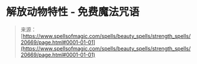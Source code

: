 <!--yml

分类: 未分类

日期：2024年06月12日 19:03:38

-->

# 解放动物特性 - 免费魔法咒语

> 来源：[https://www.spellsofmagic.com/spells/beauty_spells/strength_spells/20669/page.html#0001-01-01](https://www.spellsofmagic.com/spells/beauty_spells/strength_spells/20669/page.html#0001-01-01)
